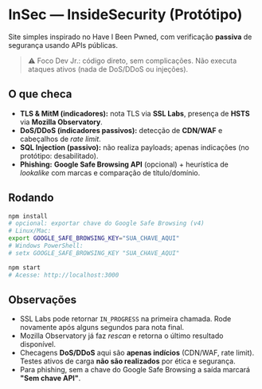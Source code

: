 # InSec — InsideSecurity (Protótipo)

Site simples inspirado no Have I Been Pwned, com verificação **passiva** de segurança usando APIs públicas.

> ⚠️ Foco Dev Jr.: código direto, sem complicações. Não executa ataques ativos (nada de DoS/DDoS ou injeções).

## O que checa
- **TLS & MitM (indicadores):** nota TLS via **SSL Labs**, presença de **HSTS** via **Mozilla Observatory**.
- **DoS/DDoS (indicadores passivos):** detecção de **CDN/WAF** e cabeçalhos de _rate limit_.
- **SQL Injection (passivo):** não realiza payloads; apenas indicações (no protótipo: desabilitado).
- **Phishing:** **Google Safe Browsing API** (opcional) + heurística de _lookalike_ com marcas e comparação de título/domínio.

## Rodando
```bash
npm install
# opcional: exportar chave do Google Safe Browsing (v4)
# Linux/Mac:
export GOOGLE_SAFE_BROWSING_KEY="SUA_CHAVE_AQUI"
# Windows PowerShell:
# setx GOOGLE_SAFE_BROWSING_KEY "SUA_CHAVE_AQUI"

npm start
# Acesse: http://localhost:3000
```

## Observações
- SSL Labs pode retornar `IN_PROGRESS` na primeira chamada. Rode novamente após alguns segundos para nota final.
- Mozilla Observatory já faz _rescan_ e retorna o último resultado disponível.
- Checagens **DoS/DDoS** aqui são **apenas indícios** (CDN/WAF, rate limit). Testes ativos de carga **não são realizados** por ética e segurança.
- Para phishing, sem a chave do Google Safe Browsing a saída marcará **"Sem chave API"**.
